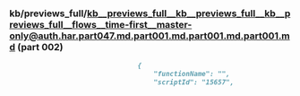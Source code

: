 ### kb/previews_full/kb__previews_full__kb__previews_full__kb__previews_full__flows__time-first__master-only@auth.har.part047.md.part001.md.part001.md.part001.md (part 002)

```md
                                {
                                    "functionName": "",
                                    "scriptId": "15657",
   
```

```
